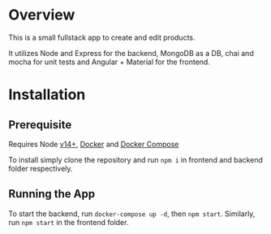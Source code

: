 # Overview

This is a small fullstack app to create and edit products.

It utilizes Node and Express for the backend, MongoDB as a DB, chai and mocha for unit tests and Angular + Material for the frontend.

# Installation

## Prerequisite

Requires Node [v14+](https://nodejs.org/en/), [Docker](https://www.docker.com/) and [Docker Compose](https://docs.docker.com/compose/)

To install simply clone the repository and run `npm i` in frontend and backend folder respectively.

## Running the App

To start the backend, run `docker-compose up -d`, then `npm start`. Similarly, run `npm start` in the frontend folder.
